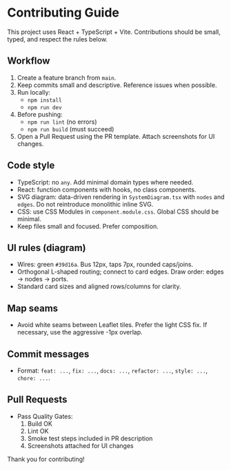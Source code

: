 # Contributing Guide

This project uses React + TypeScript + Vite. Contributions should be small, typed, and respect the rules below.

## Workflow
1. Create a feature branch from `main`.
2. Keep commits small and descriptive. Reference issues when possible.
3. Run locally:
   - `npm install`
   - `npm run dev`
4. Before pushing:
   - `npm run lint` (no errors)
   - `npm run build` (must succeed)
5. Open a Pull Request using the PR template. Attach screenshots for UI changes.

## Code style
- TypeScript: no `any`. Add minimal domain types where needed.
- React: function components with hooks, no class components.
- SVG diagram: data-driven rendering in `SystemDiagram.tsx` with `nodes` and `edges`. Do not reintroduce monolithic inline SVG.
- CSS: use CSS Modules in `component.module.css`. Global CSS should be minimal.
- Keep files small and focused. Prefer composition.

## UI rules (diagram)
- Wires: green `#39d16a`. Bus 12px, taps 7px, rounded caps/joins.
- Orthogonal L-shaped routing; connect to card edges. Draw order: edges → nodes → ports.
- Standard card sizes and aligned rows/columns for clarity.

## Map seams
- Avoid white seams between Leaflet tiles. Prefer the light CSS fix. If necessary, use the aggressive -1px overlap.

## Commit messages
- Format: `feat: ...`, `fix: ...`, `docs: ...`, `refactor: ...`, `style: ...`, `chore: ...`.

## Pull Requests
- Pass Quality Gates:
  1. Build OK
  2. Lint OK
  3. Smoke test steps included in PR description
  4. Screenshots attached for UI changes

Thank you for contributing!
